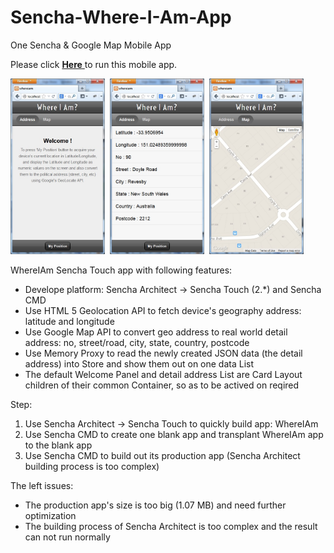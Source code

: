 Sencha-Where-I-Am-App
===========================

One Sencha & Google Map Mobile App

Please click <a href="http://demo.ebizdesigner.com/whereiam" target="_blank"> <b>Here</b> </a> to run this mobile app.

<div name="thumbnail">
<img width=30% src="whereiam-welcome.jpg"></img>&nbsp;
<img width=30% src="whereiam-address.jpg"></img>&nbsp;
<img width=30% src="whereiam-map.jpg"></img>&nbsp;
</div>

WhereIAm Sencha Touch app with following features: 
- Develope platform: Sencha Architect -> Sencha Touch (2.*) and Sencha CMD
- Use HTML 5 Geolocation API to fetch device's geography address: latitude and longitude
- Use Google Map API to convert geo address to real world detail address: no, street/road, city, state, country, postcode
- Use Memory Proxy to read the newly created JSON data (the detail address) into Store and show them out on one data List
- The default Welcome Panel and detail address List are Card Layout children of their common Container, so as to be actived on reqired

Step:
<ol>
<li> Use Sencha Architect -> Sencha Touch to quickly build app: WhereIAm
<li> Use Sencha CMD to create one blank app and transplant WhereIAm app to the blank app
<li> Use Sencha CMD to build out its production app (Sencha Architect building process is too complex)
</ol>

The left issues:
- The production app's size is too big (1.07 MB) and need further optimization
- The building process of Sencha Architect is too complex and the result can not run normally
